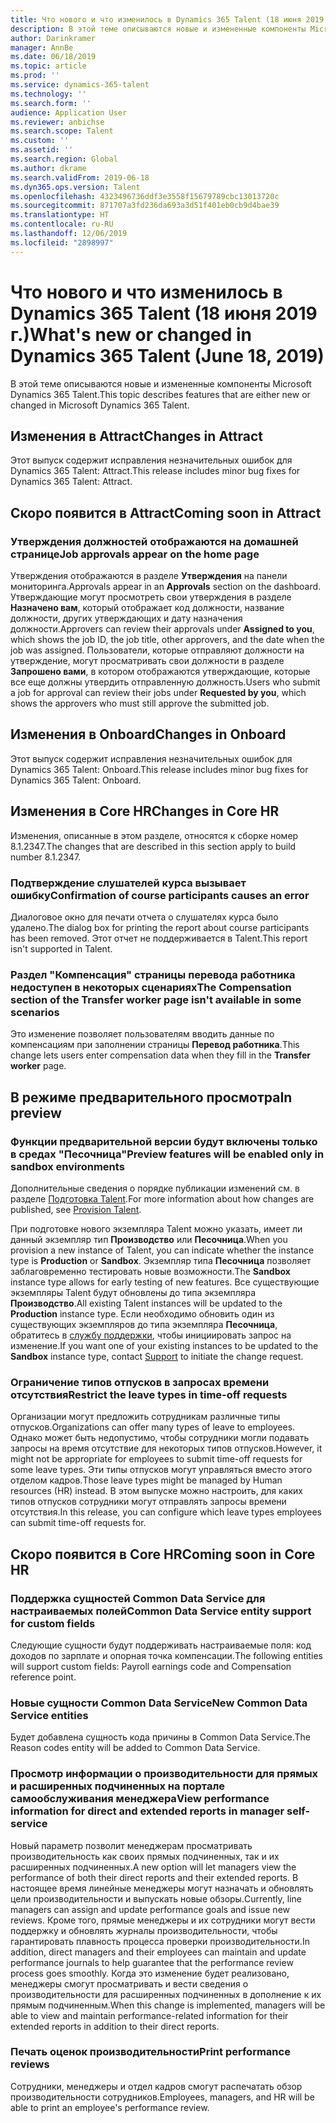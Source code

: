 ```yaml
---
title: Что нового и что изменилось в Dynamics 365 Talent (18 июня 2019 г.)
description: В этой теме описываются новые и измененные компоненты Microsoft Dynamics 365 Talent.
author: Darinkramer
manager: AnnBe
ms.date: 06/18/2019
ms.topic: article
ms.prod: ''
ms.service: dynamics-365-talent
ms.technology: ''
ms.search.form: ''
audience: Application User
ms.reviewer: anbichse
ms.search.scope: Talent
ms.custom: ''
ms.assetid: ''
ms.search.region: Global
ms.author: dkrame
ms.search.validFrom: 2019-06-18
ms.dyn365.ops.version: Talent
ms.openlocfilehash: 4323496736ddf3e3558f15679789cbc13013720c
ms.sourcegitcommit: 871707a3fd236da693a3d51f401eb0cb9d4bae39
ms.translationtype: HT
ms.contentlocale: ru-RU
ms.lasthandoff: 12/06/2019
ms.locfileid: "2898997"
---
```

# <a name="whats-new-or-changed-in-dynamics-365-talent-june-18-2019"></a><span data-ttu-id="02dbe-103">Что нового и что изменилось в Dynamics 365 Talent (18 июня 2019 г.)</span><span class="sxs-lookup"><span data-stu-id="02dbe-103">What's new or changed in Dynamics 365 Talent (June 18, 2019)</span></span>

<span data-ttu-id="02dbe-104">В этой теме описываются новые и измененные компоненты Microsoft Dynamics 365 Talent.</span><span class="sxs-lookup"><span data-stu-id="02dbe-104">This topic describes features that are either new or changed in Microsoft Dynamics 365 Talent.</span></span>

## <a name="changes-in-attract"></a><span data-ttu-id="02dbe-105">Изменения в Attract</span><span class="sxs-lookup"><span data-stu-id="02dbe-105">Changes in Attract</span></span>

<span data-ttu-id="02dbe-106">Этот выпуск содержит исправления незначительных ошибок для Dynamics 365 Talent: Attract.</span><span class="sxs-lookup"><span data-stu-id="02dbe-106">This release includes minor bug fixes for Dynamics 365 Talent: Attract.</span></span>

## <a name="coming-soon-in-attract"></a><span data-ttu-id="02dbe-107">Скоро появится в Attract</span><span class="sxs-lookup"><span data-stu-id="02dbe-107">Coming soon in Attract</span></span>

### <a name="job-approvals-appear-on-the-home-page"></a><span data-ttu-id="02dbe-108">Утверждения должностей отображаются на домашней странице</span><span class="sxs-lookup"><span data-stu-id="02dbe-108">Job approvals appear on the home page</span></span>

<span data-ttu-id="02dbe-109">Утверждения отображаются в разделе **Утверждения** на панели мониторинга.</span><span class="sxs-lookup"><span data-stu-id="02dbe-109">Approvals appear in an **Approvals** section on the dashboard.</span></span> <span data-ttu-id="02dbe-110">Утверждающие могут просмотреть свои утверждения в разделе **Назначено вам**, который отображает код должности, название должности, других утверждающих и дату назначения должности.</span><span class="sxs-lookup"><span data-stu-id="02dbe-110">Approvers can review their approvals under **Assigned to you**, which shows the job ID, the job title, other approvers, and the date when the job was assigned.</span></span> <span data-ttu-id="02dbe-111">Пользователи, которые отправляют должности на утверждение, могут просматривать свои должности в разделе **Запрошено вами**, в котором отображаются утверждающие, которые все еще должны утвердить отправленную должность.</span><span class="sxs-lookup"><span data-stu-id="02dbe-111">Users who submit a job for approval can review their jobs under **Requested by you**, which shows the approvers who must still approve the submitted job.</span></span>

## <a name="changes-in-onboard"></a><span data-ttu-id="02dbe-112">Изменения в Onboard</span><span class="sxs-lookup"><span data-stu-id="02dbe-112">Changes in Onboard</span></span>

<span data-ttu-id="02dbe-113">Этот выпуск содержит исправления незначительных ошибок для Dynamics 365 Talent: Onboard.</span><span class="sxs-lookup"><span data-stu-id="02dbe-113">This release includes minor bug fixes for Dynamics 365 Talent: Onboard.</span></span>

## <a name="changes-in-core-hr"></a><span data-ttu-id="02dbe-114">Изменения в Core HR</span><span class="sxs-lookup"><span data-stu-id="02dbe-114">Changes in Core HR</span></span>

<span data-ttu-id="02dbe-115">Изменения, описанные в этом разделе, относятся к сборке номер 8.1.2347.</span><span class="sxs-lookup"><span data-stu-id="02dbe-115">The changes that are described in this section apply to build number 8.1.2347.</span></span>

### <a name="confirmation-of-course-participants-causes-an-error"></a><span data-ttu-id="02dbe-116">Подтверждение слушателей курса вызывает ошибку</span><span class="sxs-lookup"><span data-stu-id="02dbe-116">Confirmation of course participants causes an error</span></span>

<span data-ttu-id="02dbe-117">Диалоговое окно для печати отчета о слушателях курса было удалено.</span><span class="sxs-lookup"><span data-stu-id="02dbe-117">The dialog box for printing the report about course participants has been removed.</span></span> <span data-ttu-id="02dbe-118">Этот отчет не поддерживается в Talent.</span><span class="sxs-lookup"><span data-stu-id="02dbe-118">This report isn't supported in Talent.</span></span>

### <a name="the-compensation-section-of-the-transfer-worker-page-isnt-available-in-some-scenarios"></a><span data-ttu-id="02dbe-119">Раздел "Компенсация" страницы перевода работника недоступен в некоторых сценариях</span><span class="sxs-lookup"><span data-stu-id="02dbe-119">The Compensation section of the Transfer worker page isn't available in some scenarios</span></span>

<span data-ttu-id="02dbe-120">Это изменение позволяет пользователям вводить данные по компенсациям при заполнении страницы **Перевод работника**.</span><span class="sxs-lookup"><span data-stu-id="02dbe-120">This change lets users enter compensation data when they fill in the **Transfer worker** page.</span></span>

## <a name="in-preview"></a><span data-ttu-id="02dbe-121">В режиме предварительного просмотра</span><span class="sxs-lookup"><span data-stu-id="02dbe-121">In preview</span></span>

### <a name="preview-features-will-be-enabled-only-in-sandbox-environments"></a><span data-ttu-id="02dbe-122">Функции предварительной версии будут включены только в средах "Песочница"</span><span class="sxs-lookup"><span data-stu-id="02dbe-122">Preview features will be enabled only in sandbox environments</span></span>

<span data-ttu-id="02dbe-123">Дополнительные сведения о порядке публикации изменений см. в разделе [Подготовка Talent](https://docs.microsoft.com/dynamics365/unified-operations/talent/provisioning-talent).</span><span class="sxs-lookup"><span data-stu-id="02dbe-123">For more information about how changes are published, see [Provision Talent](https://docs.microsoft.com/dynamics365/unified-operations/talent/provisioning-talent).</span></span>

<span data-ttu-id="02dbe-124">При подготовке нового экземпляра Talent можно указать, имеет ли данный экземпляр тип **Производство** или **Песочница**.</span><span class="sxs-lookup"><span data-stu-id="02dbe-124">When you provision a new instance of Talent, you can indicate whether the instance type is **Production** or **Sandbox**.</span></span> <span data-ttu-id="02dbe-125">Экземпляр типа **Песочница** позволяет заблаговременно тестировать новые возможности.</span><span class="sxs-lookup"><span data-stu-id="02dbe-125">The **Sandbox** instance type allows for early testing of new features.</span></span> <span data-ttu-id="02dbe-126">Все существующие экземпляры Talent будут обновлены до типа экземпляра **Производство**.</span><span class="sxs-lookup"><span data-stu-id="02dbe-126">All existing Talent instances will be updated to the **Production** instance type.</span></span> <span data-ttu-id="02dbe-127">Если необходимо обновить один из существующих экземпляров до типа экземпляра **Песочница**, обратитесь в [службу поддержки](https://docs.microsoft.com/dynamics365/unified-operations/talent/talent-support), чтобы инициировать запрос на изменение.</span><span class="sxs-lookup"><span data-stu-id="02dbe-127">If you want one of your existing instances to be updated to the **Sandbox** instance type, contact [Support](https://docs.microsoft.com/dynamics365/unified-operations/talent/talent-support) to initiate the change request.</span></span>

### <a name="restrict-the-leave-types-in-time-off-requests"></a><span data-ttu-id="02dbe-128">Ограничение типов отпусков в запросах времени отсутствия</span><span class="sxs-lookup"><span data-stu-id="02dbe-128">Restrict the leave types in time-off requests</span></span>

<span data-ttu-id="02dbe-129">Организации могут предложить сотрудникам различные типы отпусков.</span><span class="sxs-lookup"><span data-stu-id="02dbe-129">Organizations can offer many types of leave to employees.</span></span> <span data-ttu-id="02dbe-130">Однако может быть недопустимо, чтобы сотрудники могли подавать запросы на время отсутствие для некоторых типов отпусков.</span><span class="sxs-lookup"><span data-stu-id="02dbe-130">However, it might not be appropriate for employees to submit time-off requests for some leave types.</span></span> <span data-ttu-id="02dbe-131">Эти типы отпусков могут управляться вместо этого отделом кадров.</span><span class="sxs-lookup"><span data-stu-id="02dbe-131">Those leave types might be managed by Human resources (HR) instead.</span></span> <span data-ttu-id="02dbe-132">В этом выпуске можно настроить, для каких типов отпусков сотрудники могут отправлять запросы времени отсутствия.</span><span class="sxs-lookup"><span data-stu-id="02dbe-132">In this release, you can configure which leave types employees can submit time-off requests for.</span></span> 

## <a name="coming-soon-in-core-hr"></a><span data-ttu-id="02dbe-133">Скоро появится в Core HR</span><span class="sxs-lookup"><span data-stu-id="02dbe-133">Coming soon in Core HR</span></span>

### <a name="common-data-service-entity-support-for-custom-fields"></a><span data-ttu-id="02dbe-134">Поддержка сущностей Common Data Service для настраиваемых полей</span><span class="sxs-lookup"><span data-stu-id="02dbe-134">Common Data Service entity support for custom fields</span></span>

<span data-ttu-id="02dbe-135">Следующие сущности будут поддерживать настраиваемые поля: код доходов по зарплате и опорная точка компенсации.</span><span class="sxs-lookup"><span data-stu-id="02dbe-135">The following entities will support custom fields: Payroll earnings code and Compensation reference point.</span></span> 

### <a name="new-common-data-service-entities"></a><span data-ttu-id="02dbe-136">Новые сущности Common Data Service</span><span class="sxs-lookup"><span data-stu-id="02dbe-136">New Common Data Service entities</span></span>

<span data-ttu-id="02dbe-137">Будет добавлена сущность кода причины в Common Data Service.</span><span class="sxs-lookup"><span data-stu-id="02dbe-137">The Reason codes entity will be added to Common Data Service.</span></span>

### <a name="view-performance-information-for-direct-and-extended-reports-in-manager-self-service"></a><span data-ttu-id="02dbe-138">Просмотр информации о производительности для прямых и расширенных подчиненных на портале самообслуживания менеджера</span><span class="sxs-lookup"><span data-stu-id="02dbe-138">View performance information for direct and extended reports in manager self-service</span></span>

<span data-ttu-id="02dbe-139">Новый параметр позволит менеджерам просматривать производительность как своих прямых подчиненных, так и их расширенных подчиненных.</span><span class="sxs-lookup"><span data-stu-id="02dbe-139">A new option will let managers view the performance of both their direct reports and their extended reports.</span></span> <span data-ttu-id="02dbe-140">В настоящее время линейные менеджеры могут назначать и обновлять цели производительности и выпускать новые обзоры.</span><span class="sxs-lookup"><span data-stu-id="02dbe-140">Currently, line managers can assign and update performance goals and issue new reviews.</span></span> <span data-ttu-id="02dbe-141">Кроме того, прямые менеджеры и их сотрудники могут вести поддержку и обновлять журналы производительности, чтобы гарантировать плавность процесса проверки производительности.</span><span class="sxs-lookup"><span data-stu-id="02dbe-141">In addition, direct managers and their employees can maintain and update performance journals to help guarantee that the performance review process goes smoothly.</span></span> <span data-ttu-id="02dbe-142">Когда это изменение будет реализовано, менеджеры смогут просматривать и вести сведения о производительности для расширенных подчиненных в дополнение к их прямым подчиненным.</span><span class="sxs-lookup"><span data-stu-id="02dbe-142">When this change is implemented, managers will be able to view and maintain performance-related information for their extended reports in addition to their direct reports.</span></span>

### <a name="print-performance-reviews"></a><span data-ttu-id="02dbe-143">Печать оценок производительности</span><span class="sxs-lookup"><span data-stu-id="02dbe-143">Print performance reviews</span></span>

<span data-ttu-id="02dbe-144">Сотрудники, менеджеры и отдел кадров смогут распечатать обзор производительности сотрудников.</span><span class="sxs-lookup"><span data-stu-id="02dbe-144">Employees, managers, and HR will be able to print an employee's performance review.</span></span>
